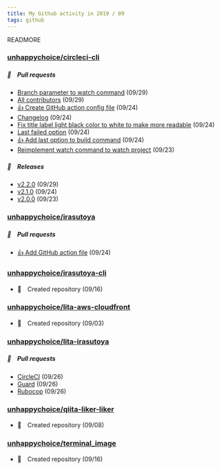 ```yaml
---
title: My Github activity in 2019 / 09
tags: github
---
```


READMORE



### [unhappychoice/circleci-cli](https://github.com/unhappychoice/circleci-cli)







##### 📁　Pull requests

- [Branch parameter to watch command](https://github.com/unhappychoice/circleci-cli/pull/38) (09/29)
- [All contributors](https://github.com/unhappychoice/circleci-cli/pull/36) (09/29)
- [:+1: Create GitHub action config file](https://github.com/unhappychoice/circleci-cli/pull/33) (09/24)
- [Changelog](https://github.com/unhappychoice/circleci-cli/pull/32) (09/24)
- [Fix title label light black color to white to make more readable](https://github.com/unhappychoice/circleci-cli/pull/31) (09/24)
- [Last failed option](https://github.com/unhappychoice/circleci-cli/pull/29) (09/24)
- [:+1: Add last option to build command](https://github.com/unhappychoice/circleci-cli/pull/28) (09/24)
- [Reimplement watch command to watch project](https://github.com/unhappychoice/circleci-cli/pull/27) (09/23)



##### 🎉　Releases

- [v2.2.0](https://github.com/unhappychoice/circleci-cli/releases/tag/v2.2.0) (09/29)
- [v2.1.0](https://github.com/unhappychoice/circleci-cli/releases/tag/v2.1.0) (09/24)
- [v2.0.0](https://github.com/unhappychoice/circleci-cli/releases/tag/v2.0.0) (09/23)



### [unhappychoice/irasutoya](https://github.com/unhappychoice/irasutoya)







##### 📁　Pull requests

- [:+1: Add GitHub action file](https://github.com/unhappychoice/irasutoya/pull/15) (09/24)





### [unhappychoice/irasutoya-cli](https://github.com/unhappychoice/irasutoya-cli)





- 🎉　Created repository (09/16)







### [unhappychoice/lita-aws-cloudfront](https://github.com/unhappychoice/lita-aws-cloudfront)





- 🎉　Created repository (09/03)







### [unhappychoice/lita-irasutoya](https://github.com/unhappychoice/lita-irasutoya)







##### 📁　Pull requests

- [CircleCI](https://github.com/unhappychoice/lita-irasutoya/pull/14) (09/26)
- [Guard](https://github.com/unhappychoice/lita-irasutoya/pull/13) (09/26)
- [Rubocop](https://github.com/unhappychoice/lita-irasutoya/pull/12) (09/26)





### [unhappychoice/qiita-liker-liker](https://github.com/unhappychoice/qiita-liker-liker)





- 🎉　Created repository (09/08)







### [unhappychoice/terminal_image](https://github.com/unhappychoice/terminal_image)





- 🎉　Created repository (09/16)






